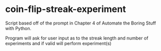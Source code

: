 # coin-flip-streak-experiment
Script based off of the prompt in Chapter 4 of Automate the Boring Stuff with Python.

Program will ask for user input as to the streak length and number of experiments and if valid will perform experiment(s)